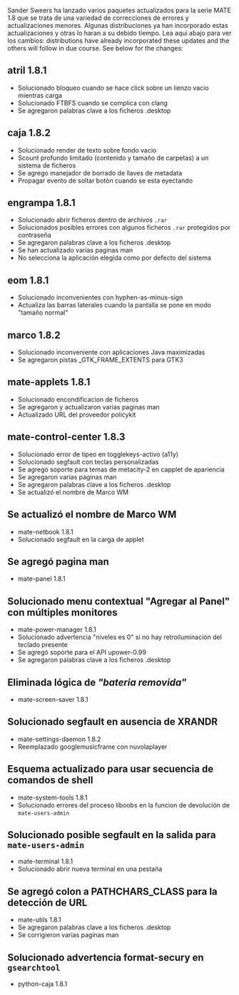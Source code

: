 <!--
.. link:
.. description:
.. tags: Releases
.. date: 2014-09-29 21:39:36
.. title: MATE 1.8 actualizado
.. slug: 2014-09-29-mate-1-8-updated
.. author: Martin Wimpress
-->

Sander Sweers ha lanzado varios paquetes actualizados para la serie MATE 1.8
que se trata de una variedad de correcciones de errores y actualizaciones menores. 
Algunas distribuciones ya han incorporado estas actualizaciones y otras lo haran
a su debido tiempo. Lea aqui abajo para ver los cambios:
distributions have already incorporated these updates and the others will 
follow in due course. See below for the changes:

## atril 1.8.1

  * Solucionado bloqueo cuando se hace click sobre un lienzo vacio mientras carga
  * Solucionado FTBFS cuando se complica con clang
  * Se agregaron palabras clave a los ficheros .desktop

## caja 1.8.2

  * Solucionado render de texto sobre fondo vacio
  * Scount profundo limitado (contenido y tamaño de carpetas) a un sistema de ficheros
  * Se agrego manejador de borrado de llaves de metadata
  * Propagar evento de soltar botón cuando se esta eyectando

## engrampa 1.8.1

  * Solucionado abrir ficheros dentro de archivos `.rar`
  * Solucionados posibles errores con algunos ficheros `.rar` protegidos por contraseña
  * Se agregaron palabras clave a los ficheros .desktop
  * Se han actualizado varias paginas man
  * No selecciona la aplicación elegida como por defecto del sistema

## eom 1.8.1

  * Solucionado inconvenientes con hyphen-as-minus-sign
  * Actualiza las barras laterales cuando la pantalla se pone en modo "tamaño normal"

## marco 1.8.2

  * Solucionado inconveniente con aplicaciones Java maximizadas
  * Se agregaron pistas _GTK_FRAME_EXTENTS para GTK3

## mate-applets 1.8.1

  * Solucionado encondificacion de ficheros
  * Se agregaron y actualizaron varias paginas man
  * Actualizado URL del proveedor policykit

## mate-control-center 1.8.3

  * Solucionado error de tipeo en togglekeys-activo (a11y)
  * Solucionado segfault con teclas personalizadas
  * Se agregó soporte para temas de metacity-2 en capplet de apariencia
  * Se agregaron varias paginas man
  * Se agregaron palabras clave a los ficheros .desktop
  * Se actualizó el nombre de Marco WM

## Se actualizó el nombre de Marco WM

  * mate-netbook 1.8.1
  * Solucionado segfault en la carga de applet

## Se agregó pagina man

  * mate-panel 1.8.1

## Solucionado menu contextual "Agregar al Panel" con múltiples monitores

  * mate-power-manager 1.8.1
  * Solucionado advertencia "niveles es 0" si no hay retroiluminación del teclado presente
  * Se agregó soporte para el API upower-0.99
  * Se agregaron palabras clave a los ficheros .desktop

## Eliminada lógica de *"bateria removida"*

  * mate-screen-saver 1.8.1

## Solucionado segfault en ausencia de XRANDR

  * mate-settings-daemon 1.8.2
  * Reemplazado googlemusicframe con nuvolaplayer

## Esquema actualizado para usar secuencia de comandos de shell

  * mate-system-tools 1.8.1
  * Solucionado errores del proceso liboobs en la funcion de devolución de `mate-users-admin` 

## Solucionado posible segfault en la salida para `mate-users-admin`

  * mate-terminal 1.8.1
  * Solucionado abrir nueva terminal en una pestaña

## Se agregó colon a PATHCHARS_CLASS para la detección de URL

  * mate-utils 1.8.1
  * Se agregaron palabras clave a los ficheros .desktop
  * Se corrigieron varias paginas man

## Solucionado advertencia format-secury en `gsearchtool`

  * python-caja 1.8.1

